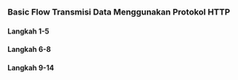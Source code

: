 ### Basic Flow Transmisi Data Menggunakan Protokol HTTP

#### Langkah 1-5
#### Langkah 6-8
#### Langkah 9-14
